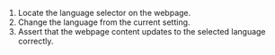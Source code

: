 1. Locate the language selector on the webpage.
2. Change the language from the current setting.
3. Assert that the webpage content updates to the selected language correctly.